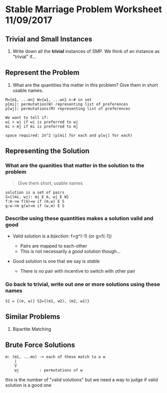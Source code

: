 # Stable Marriage Problem Worksheet 11/09/2017

## Trivial and Small Instances

1. Write down all the __trivial__ instances of SMP. We think of an instance as
  "trivial" if...

## Represent the Problem

1. What are the quantities tha matter in this problem? Give them in short
  usable names.

```text
M={m1, ...mn} W={w1, ...wn} n:# in set
p[mi]: permutation(W) representing list of preferences
p[wj]: permutations(M) representing list of preferences

We want to tell if:
wi > wj if wi is preferred to wj
mi > mj if mi is preferred to mj

space required: 2n^2 (p[mi] for each and p[wj] for each)
```

## Representing the Solution

### What are the quanities that matter in the solution to the problem

> Give them short, usable names

```text
solution is a set of pairs
S={(mi, wj): mi E m, wj E W}
f:m->w f(m)=w if (m,w) E S
g:w->m g(w)=m if (w,m) E S
```

### Describe using these quantities makes a solution __valid__ and __good__

- Valid solution is a _bijection:_ f=g^(-1) (or g=f(-1))
  - Pairs are mapped to each-other
  - This is not necessarily a _good_ solution though...

- Good solution is one that we say is _stable_
  - There is no pair with incentive to switch with other pair

### Go back to trivial, write out one or more solutions using these names

```text
S1 = {(m, w)} S2={(m1, w2), (m2, w1)}
```

## Similar Problems

1. Bipartite Matching

## Brute Force Solutions

```text
m: (m1, ...mn) -> each of these match to a w
    |
    V
    wj         : permutations of w
```

this is the number of "valid solutions" but we need a way to judge if valid
  solution is a good one
